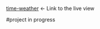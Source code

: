 [time-weather](https://mondom.github.io/time-weather/)  ←  Link to the live view 

#project in progress
